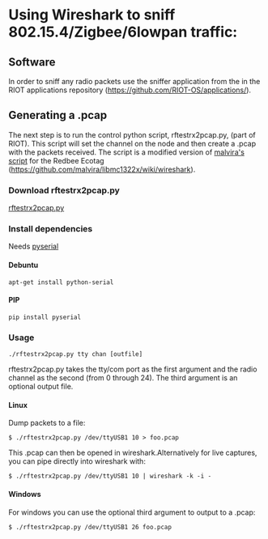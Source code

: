 Using Wireshark to sniff 802.15.4/Zigbee/6lowpan traffic:
=========================================================

Software
--------

In order to sniff any radio packets use the sniffer application from the in the
RIOT applications repository (https://github.com/RIOT-OS/applications/).

Generating a .pcap
------------------

The next step is to run the control python script, rftestrx2pcap.py,
(part of RIOT). This script will set the channel on the node and then create a
.pcap with the packets received. The script is a modified version of [malvira's
script](https://github.com/malvira/libmc1322x/blob/master/tools/rftestrx2pcap.py)
for the Redbee Ecotag (https://github.com/malvira/libmc1322x/wiki/wireshark).

### Download rftestrx2pcap.py

[rftestrx2pcap.py](rftestrx2pcap.py)

### Install dependencies

Needs [pyserial](https://pypi.python.org/pypi/pyserial)

#### Debuntu
    apt-get install python-serial

#### PIP
    pip install pyserial

### Usage

    ./rftestrx2pcap.py tty chan [outfile]

rftestrx2pcap.py takes the tty/com port as the first argument and the radio
channel as the second (from 0 through 24). The third argument is an optional
output file.

#### Linux

Dump packets to a file:

    $ ./rftestrx2pcap.py /dev/ttyUSB1 10 > foo.pcap

This .pcap can then be opened in wireshark.Alternatively for live
captures, you can pipe directly into wireshark with:

    $ ./rftestrx2pcap.py /dev/ttyUSB1 10 | wireshark -k -i -

#### Windows

For windows you can use the optional third argument to output to a
.pcap:

    $ ./rftestrx2pcap.py /dev/ttyUSB1 26 foo.pcap

